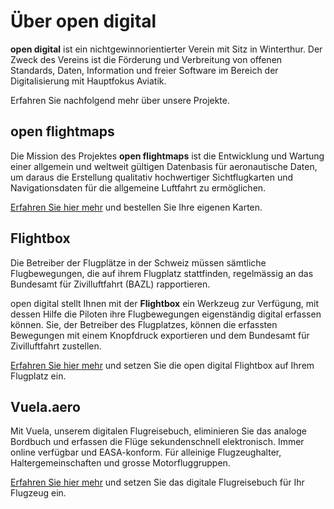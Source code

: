 # Über open digital

**open digital** ist ein nichtgewinnorientierter Verein mit Sitz in Winterthur.
Der Zweck des Vereins ist die Förderung und Verbreitung von offenen Standards,
Daten, Information und freier Software im Bereich der Digitalisierung mit
Hauptfokus Aviatik.

Erfahren Sie nachfolgend mehr über unsere Projekte.

## open flightmaps

Die Mission des Projektes **open flightmaps** ist die Entwicklung und Wartung
einer allgemein und weltweit gültigen Datenbasis für aeronautische Daten, um
daraus die Erstellung qualitativ hochwertiger Sichtflugkarten und
Navigationsdaten für die allgemeine Luftfahrt zu ermöglichen.

[Erfahren Sie hier mehr](/ofm-order/) und bestellen Sie Ihre eigenen Karten.

## Flightbox

Die Betreiber der Flugplätze in der Schweiz müssen sämtliche Flugbewegungen,
die auf ihrem Flugplatz stattfinden, regelmässig an das Bundesamt für
Zivilluftfahrt (BAZL) rapportieren.

open digital stellt Ihnen mit der **Flightbox** ein Werkzeug zur Verfügung,
mit dessen Hilfe die Piloten ihre Flugbewegungen eigenständig digital erfassen
können. Sie, der Betreiber des Flugplatzes, können die erfassten Bewegungen
mit einem Knopfdruck exportieren und dem Bundesamt für Zivilluftfahrt zustellen.

[Erfahren Sie hier mehr](/flightbox/) und setzen Sie die open digital Flightbox
auf Ihrem Flugplatz ein.

## Vuela.aero

Mit Vuela, unserem digitalen Flugreisebuch, eliminieren Sie das analoge Bordbuch und
erfassen die Flüge sekundenschnell elektronisch. Immer online verfügbar und EASA-konform.
Für alleinige Flugzeughalter, Haltergemeinschaften und grosse Motorfluggruppen.

[Erfahren Sie hier mehr](https://vuela.aero) und setzen Sie das digitale Flugreisebuch
für Ihr Flugzeug ein.
